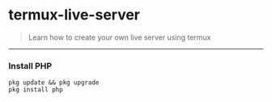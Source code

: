 
# termux-live-server
> Learn how to create your own live server using termux

---

### Install PHP
    pkg update && pkg upgrade
    pkg install php
